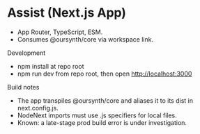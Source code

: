 # Assist (Next.js App)

- App Router, TypeScript, ESM.
- Consumes @oursynth/core via workspace link.

Development

- npm install at repo root
- npm run dev from repo root, then open <http://localhost:3000>

Build notes

- The app transpiles @oursynth/core and aliases it to its dist in next.config.js.
- NodeNext imports must use .js specifiers for local files.
- Known: a late-stage prod build error is under investigation.

